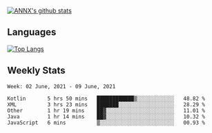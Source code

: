 [![ANNX's github stats](https://github-readme-stats.vercel.app/api?username=NXAN2901&count_private=true&show_icons=true&theme=vue)](https://github.com/NXAN2901)

## Languages
[![Top Langs](https://github-readme-stats.vercel.app/api/top-langs/?username=NXAN2901)](https://github.com/NXAN2901)

## Weekly Stats
<!--START_SECTION:waka-->
```text
Week: 02 June, 2021 - 09 June, 2021

Kotlin       5 hrs 50 mins   ████████████▒░░░░░░░░░░░░   48.82 % 
XML          3 hrs 23 mins   ███████░░░░░░░░░░░░░░░░░░   28.29 % 
Other        1 hr 19 mins    ██▓░░░░░░░░░░░░░░░░░░░░░░   11.01 % 
Java         1 hr 14 mins    ██▓░░░░░░░░░░░░░░░░░░░░░░   10.32 % 
JavaScript   6 mins          ▒░░░░░░░░░░░░░░░░░░░░░░░░   00.93 % 
```
<!--END_SECTION:waka-->
